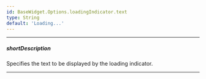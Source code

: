 ```yaml
---
id: BaseWidget.Options.loadingIndicator.text
type: String
default: 'Loading...'
---
```

---
##### shortDescription
Specifies the text to be displayed by the loading indicator.

---
